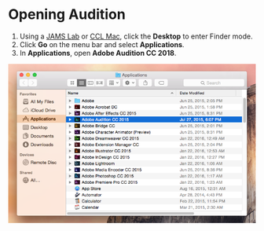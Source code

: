 # Opening Audition

1. Using a [JAMS Lab](https://jjloomis.gitbooks.io/file-and-folder-management/content/connecting-in-jams-lab.html) or [CCL Mac](https://jjloomis.gitbooks.io/file-and-folder-management/content/connecting-in-campus-computer-lab.html), click the **Desktop** to enter Finder mode.
2. Click **Go** on the menu bar and select **Applications**.
3. In **Applications**, open **Adobe Audition CC 2018**. 

![Opening Adobe Audition CC 2015.](/assets/opening-audition.png)

